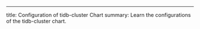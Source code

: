 ---
title: Configuration of tidb-cluster Chart
summary: Learn the configurations of the tidb-cluster chart.
